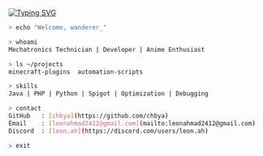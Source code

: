 <a href="https://git.io/typing-svg">
  <img src="https://readme-typing-svg.demolab.com?font=Pixelify+Sans&size=25&pause=1000&color=13F7A9&center=true&width=500&height=70&lines=welcome+to+my+epic+github+profile;hope+you+will+enjoy+your+stay+%3A);why+are+you+still+here%3F;please+dont+hurt+me;stop+looking+at+me+like+that;im+not+weird...+you+are;please+leave+%3A);i+think+its+time+for+you+to+leave" alt="Typing SVG" />
</a>

```bash
> echo "Welcome, wanderer_"

> whoami
Mechatronics Technician | Developer | Anime Enthusiast

> ls ~/projects
minecraft-plugins  automation-scripts

> skills
Java | PHP | Python | Spigot | Optimization | Debugging

> contact
GitHub   : [chbya](https://github.com/chbya)
Email    : [leonahmad2412@gmail.com](mailto:leonahmad2412@gmail.com)
Discord  : [leon.ah](https://discord.com/users/leon.ah)

> exit
